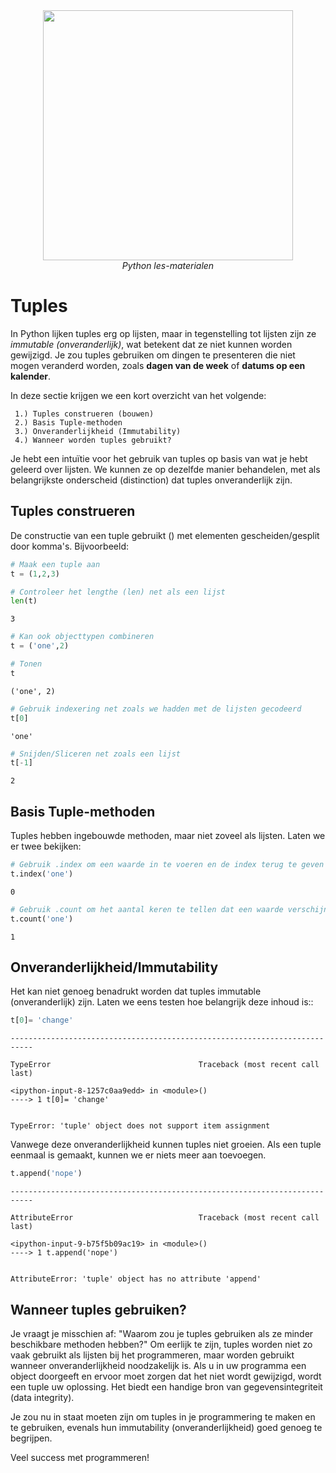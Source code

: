 <center>
    <img src='https://intecbrussel.be/img/logo3.png' width='400px' height='auto'/>
    <br/>
    <em>Python les-materialen</em>
</center>

# Tuples

In Python lijken tuples erg op lijsten, maar in tegenstelling tot lijsten zijn ze *immutable (onveranderlijk)*, wat betekent dat ze niet kunnen worden gewijzigd. 
Je zou tuples gebruiken om dingen te presenteren die niet mogen veranderd worden, zoals **dagen van de week** of **datums op een kalender**.

In deze sectie krijgen we een kort overzicht van het volgende:

     1.) Tuples construeren (bouwen)
     2.) Basis Tuple-methoden
     3.) Onveranderlijkheid (Immutability)
     4.) Wanneer worden tuples gebruikt?

Je hebt een intuïtie voor het gebruik van tuples op basis van wat je hebt geleerd over lijsten. We kunnen ze op dezelfde manier behandelen, met als belangrijkste onderscheid (distinction) dat tuples onveranderlijk zijn.

## Tuples construeren

De constructie van een tuple gebruikt () met elementen gescheiden/gesplit door komma's. Bijvoorbeeld:


```python
# Maak een tuple aan
t = (1,2,3)
```


```python
# Controleer het lengthe (len) net als een lijst
len(t)
```




    3




```python
# Kan ook objecttypen combineren
t = ('one',2)

# Tonen
t
```




    ('one', 2)




```python
# Gebruik indexering net zoals we hadden met de lijsten gecodeerd
t[0]
```




    'one'




```python
# Snijden/Sliceren net zoals een lijst
t[-1]
```




    2



## Basis Tuple-methoden

Tuples hebben ingebouwde methoden, maar niet zoveel als lijsten. Laten we er twee bekijken:


```python
# Gebruik .index om een waarde in te voeren en de index terug te geven
t.index('one')
```




    0




```python
# Gebruik .count om het aantal keren te tellen dat een waarde verschijnt
t.count('one')
```




    1



## Onveranderlijkheid/Immutability

Het kan niet genoeg benadrukt worden dat tuples immutable (onveranderlijk) zijn. Laten we eens testen hoe belangrijk deze inhoud is::


```python
t[0]= 'change'
```


    ---------------------------------------------------------------------------

    TypeError                                 Traceback (most recent call last)

    <ipython-input-8-1257c0aa9edd> in <module>()
    ----> 1 t[0]= 'change'
    

    TypeError: 'tuple' object does not support item assignment


Vanwege deze onveranderlijkheid kunnen tuples niet groeien. Als een tuple eenmaal is gemaakt, kunnen we er niets meer aan toevoegen.


```python
t.append('nope')
```


    ---------------------------------------------------------------------------

    AttributeError                            Traceback (most recent call last)

    <ipython-input-9-b75f5b09ac19> in <module>()
    ----> 1 t.append('nope')
    

    AttributeError: 'tuple' object has no attribute 'append'


## Wanneer tuples gebruiken?

Je vraagt ​​je misschien af: "Waarom zou je tuples gebruiken als ze minder beschikbare methoden hebben?" Om eerlijk te zijn, tuples worden niet zo vaak gebruikt als lijsten bij het programmeren, maar worden gebruikt wanneer onveranderlijkheid noodzakelijk is. 
Als u in uw programma een object doorgeeft en ervoor moet zorgen dat het niet wordt gewijzigd, wordt een tuple uw oplossing. 
Het biedt een handige bron van gegevensintegriteit (data integrity).

Je zou nu in staat moeten zijn om tuples in je programmering te maken en te gebruiken, evenals hun immutability (onveranderlijkheid) goed genoeg te begrijpen.

Veel success met programmeren!
